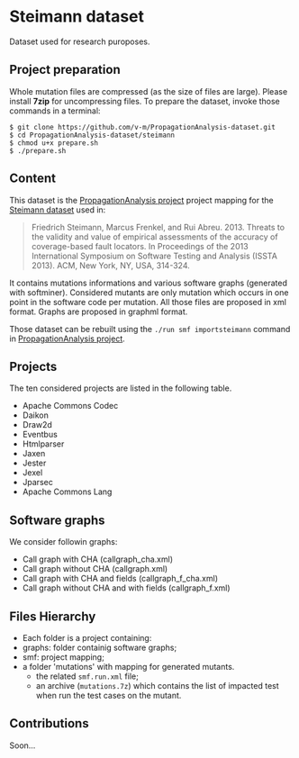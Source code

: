 # Steimann dataset
Dataset used for research puroposes.

## Project preparation

Whole mutation files are compressed (as the size of files are large).
Please install **7zip** for uncompressing files.
To prepare the dataset, invoke those commands in a terminal:

```
$ git clone https://github.com/v-m/PropagationAnalysis-dataset.git
$ cd PropagationAnalysis-dataset/steimann
$ chmod u+x prepare.sh
$ ./prepare.sh
```

## Content

This dataset is the [PropagationAnalysis project](https://github.com/v-m/PropagationAnalysis) project mapping for the [Steimann dataset](http://www.feu.de/ps/prjs/EzUnit/eval/ISSTA13/) used in:

>Friedrich Steimann, Marcus Frenkel, and Rui Abreu. 2013. Threats to the validity and value of empirical assessments of the accuracy of coverage-based fault locators. In Proceedings of the 2013 International Symposium on Software Testing and Analysis (ISSTA 2013). ACM, New York, NY, USA, 314-324.

It contains mutations informations and various software graphs (generated with softminer).
Considered mutants are only mutation which occurs in one point in the software code per mutation.
All those files are proposed in xml format. Graphs are proposed in graphml format.

Those dataset can be rebuilt using the `./run smf importsteimann` command in [PropagationAnalysis project](https://github.com/v-m/PropagationAnalysis).

## Projects

The ten considered projects are listed in the following table.

- Apache Commons Codec
- Daikon
- Draw2d
- Eventbus
- Htmlparser
- Jaxen
- Jester
- Jexel
- Jparsec
- Apache Commons Lang

## Software graphs

We consider followin graphs:

- Call graph with CHA (callgraph_cha.xml)
- Call graph without CHA (callgraph.xml)
- Call graph with CHA and fields (callgraph_f_cha.xml)
- Call graph without CHA and with fields (callgraph_f.xml)

## Files Hierarchy

- Each folder is a project containing:
 - graphs: folder containig software graphs;
 - smf: project mapping;
 - a folder 'mutations' with mapping for generated mutants.
   - the related `smf.run.xml` file;
   - an archive (`mutations.7z`) which contains the list of impacted test when run the test cases on the mutant.

## Contributions

Soon...
